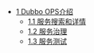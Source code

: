 * [1 Dubbo OPS介绍](introduction.md)
    * [1.1 服务搜索和详情](serviceSearch.md)
    * [1.2 服务治理](serviceGovernance.md)
    * [1.3 服务测试](serviceTest.md)
